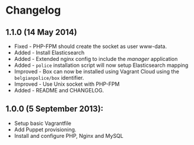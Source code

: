 # Changelog

## 1.1.0 (14 May 2014)

- Fixed - PHP-FPM should create the socket as user www-data.
- Added - Install Elasticsearch
- Added - Extended nginx config to include the _manager_ application
- Added - `police` installation script will now setup Elasticsearch mapping
- Improved - Box can now be installed using Vagrant Cloud using the `belgianpolice/box` identifier.
- Improved - Use Unix socket with PHP-FPM
- Added - README and CHANGELOG.

## 1.0.0 (5 September 2013):

* Setup basic Vagrantfile
* Add Puppet provisioning.
* Install and configure PHP, Nginx and MySQL